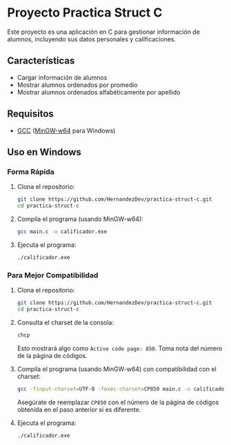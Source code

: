 # Proyecto Practica Struct C

Este proyecto es una aplicación en C para gestionar información de alumnos, incluyendo sus datos personales y calificaciones.

## Características

- Cargar información de alumnos
- Mostrar alumnos ordenados por promedio
- Mostrar alumnos ordenados alfabéticamente por apellido

## Requisitos

- [GCC](https://gcc.gnu.org/) ([MinGW-w64](https://www.mingw-w64.org/) para Windows)

## Uso en Windows

### Forma Rápida

1. Clona el repositorio:
    ```bash
    git clone https://github.com/HernandezDev/practica-struct-c.git
    cd practica-struct-c
    ```

2. Compila el programa (usando MinGW-w64):
    ```bash
    gcc main.c -o calificador.exe
    ```

3. Ejecuta el programa:
    ```bash
    ./calificador.exe
    ```

### Para Mejor Compatibilidad

1. Clona el repositorio:
    ```bash
    git clone https://github.com/HernandezDev/practica-struct-c.git
    cd practica-struct-c
    ```

2. Consulta el charset de la consola:
    ```bash
    chcp
    ```
    Esto mostrará algo como `Active code page: 850`. Toma nota del número de la página de códigos.

3. Compila el programa (usando MinGW-w64) con compatibilidad con el charset:
    ```bash
    gcc -finput-charset=UTF-8 -fexec-charset=CP850 main.c -o calificador.exe
    ```
    Asegúrate de reemplazar `CP850` con el número de la página de códigos obtenida en el paso anterior si es diferente.

4. Ejecuta el programa:
    ```bash
    ./calificador.exe
    ```
